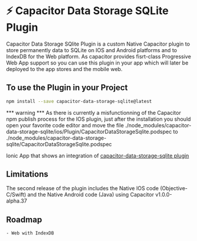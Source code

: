 # ⚡️ Capacitor Data Storage SQLite Plugin
Capacitor Data Storage SQlite  Plugin is a custom Native Capacitor plugin to store permanently data to SQLite on IOS and Android platforms and to IndexDB for the Web platform.
As capacitor provides fisrt-class Progressive Web App support so you can use this plugin in your app which will later be deployed to the app stores and the mobile web.

## To use the Plugin in your Project
```bash
npm install --save capacitor-data-storage-sqlite@latest
```
*** warning *** 
As there is currently a misfunctionning of the Capacitor npm publish process for the IOS plugin, just after the installation you should open your favorite code editor and move the file ./node_modules/capacitor-data-storage-sqlite/ios/Plugin/CapacitorDataStorageSqlite.podspec to ./node_modules/capacitor-data-storage-sqlite/CapacitorDataStorageSqlite.podspec

Ionic App that shows an integration of [capacitor-data-storage-sqlite plugin](https://github.com/jepiqueau/ionic-capacitor-data-storage-sqlite)

## Limitations
The second release of the plugin includes the Native IOS code (Objective-C/Swift)  and the Native Android code (Java) using Capacitor v1.0.0-alpha.37

## Roadmap
    - Web with IndexDB

